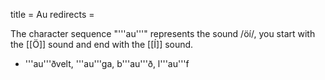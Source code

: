 title = Au
redirects =
>>>>

The character sequence "'''au'''" represents the sound /öí/, you start with the [[Ö]] sound and end with the [[Í]] sound. 

* '''au'''ðvelt, '''au'''ga, b'''au'''ð, l'''au'''f